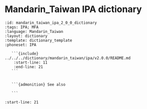 
# Mandarin_Taiwan IPA dictionary

``````{dictionary} Mandarin_Taiwan IPA dictionary
:id: mandarin_taiwan_ipa_2_0_0_dictionary
:tags: IPA; MFA
:language: Mandarin_Taiwan
:layout: dictionary
:template: dictionary_template
:phoneset: IPA

   ```{include} ../../../dictionary/mandarin_taiwan/ipa/v2.0.0/README.md
    :start-line: 11
    :end-line: 21
   ```


   ```{admonition} See also

   ```

``````

```{include} ../../../dictionary/mandarin_taiwan/ipa/v2.0.0/README.md
:start-line: 21
```
